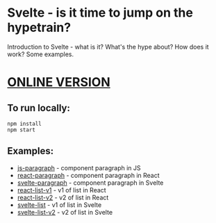 # Svelte - is it time to jump on the hypetrain?
Introduction to Svelte - what is it? What's the hype about? How does it work? Some examples. 

# [ONLINE VERSION](https://svelte-hype.netlify.app/)

## To run locally:
```
npm install
npm start
```

## Examples:
- [js-paragraph](https://js-paragraph.netlify.app/) - component paragraph in JS
- [react-paragraph](https://react-paragraph.netlify.app/) - component paragraph in React
- [svelte-paragraph](https://svelte-paragraph.netlify.app/) - component paragraph in Svelte
- [react-list-v1](https://react-list-v1.netlify.app/) - v1 of list in React
- [react-list-v2](https://react-list-v2.netlify.app/) - v2 of list in React
- [svelte-list](https://svelte-list.netlify.app/) - v1 of list in Svelte
- [svelte-list-v2](https://svelte-list-v2.netlify.app/) - v2 of list in Svelte
